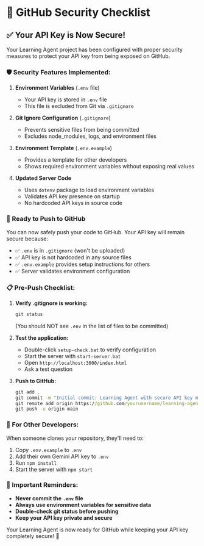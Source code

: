 # 🔐 GitHub Security Checklist

## ✅ Your API Key is Now Secure!

Your Learning Agent project has been configured with proper security measures to protect your API key from being exposed on GitHub.

### 🛡️ Security Features Implemented:

1. **Environment Variables** (`.env` file)
   - Your API key is stored in `.env` file
   - This file is excluded from Git via `.gitignore`

2. **Git Ignore Configuration** (`.gitignore`)
   - Prevents sensitive files from being committed
   - Excludes node_modules, logs, and environment files

3. **Environment Template** (`.env.example`)
   - Provides a template for other developers
   - Shows required environment variables without exposing real values

4. **Updated Server Code**
   - Uses `dotenv` package to load environment variables
   - Validates API key presence on startup
   - No hardcoded API keys in source code

### 🚀 Ready to Push to GitHub

You can now safely push your code to GitHub. Your API key will remain secure because:

- ✅ `.env` is in `.gitignore` (won't be uploaded)
- ✅ API key is not hardcoded in any source files
- ✅ `.env.example` provides setup instructions for others
- ✅ Server validates environment configuration

### 📋 Pre-Push Checklist:

1. **Verify .gitignore is working:**
   ```cmd
   git status
   ```
   (You should NOT see `.env` in the list of files to be committed)

2. **Test the application:**
   - Double-click `setup-check.bat` to verify configuration
   - Start the server with `start-server.bat`
   - Open `http://localhost:3000/index.html`
   - Ask a test question

3. **Push to GitHub:**
   ```cmd
   git add .
   git commit -m "Initial commit: Learning Agent with secure API key management"
   git remote add origin https://github.com/yourusername/learning-agent.git
   git push -u origin main
   ```

### 🔑 For Other Developers:

When someone clones your repository, they'll need to:

1. Copy `.env.example` to `.env`
2. Add their own Gemini API key to `.env`
3. Run `npm install`
4. Start the server with `npm start`

### 🚨 Important Reminders:

- **Never commit the `.env` file**
- **Always use environment variables for sensitive data**
- **Double-check git status before pushing**
- **Keep your API key private and secure**

Your Learning Agent is now ready for GitHub while keeping your API key completely secure! 🎉
